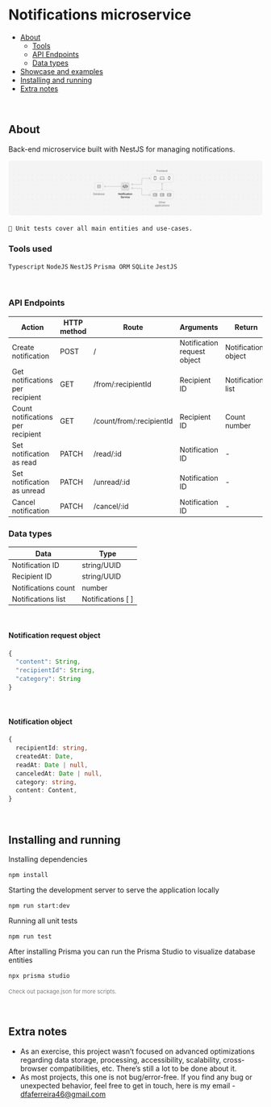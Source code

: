 # Notifications microservice

- [About](#about)
  - [Tools](#tools)
  - [API Endpoints](#api-endpoints)
  - [Data types](#data-types)
- [Showcase and examples](#showcase-and-examples)
- [Installing and running](#installing-and-running)
- [Extra notes](#extra-notes)

<br>

## About

Back-end microservice built with NestJS for managing notifications.

<img src=".github/project-screenshot.png"><br>

```
🧪 Unit tests cover all main entities and use-cases.
```

### Tools used

`Typescript`  `NodeJS`  `NestJS`  `Prisma ORM`  `SQLite`  `JestJS`

<br/>

### API Endpoints

| Action | HTTP method | Route | Arguments | Return  |
| --- | --- | --- | --- | --- |
| Create notification  | POST  | / | Notification request object | Notification object
| Get notifications per recipient | GET | /from/:recipientId | Recipient ID | Notifications list
| Count notifications per recipient | GET | /count/from/:recipientId | Recipient ID | Count number
| Set notification as read | PATCH | /read/:id | Notification ID | - |
| Set notification as unread | PATCH | /unread/:id | Notification ID | - |
| Cancel notification | PATCH | /cancel/:id | Notification ID | - |

### Data types

| Data | Type |
| --- | --- |
| Notification ID | string/UUID |
| Recipient ID | string/UUID |
| Notifications count | number |
| Notifications list | Notifications [ ] |

<br/>

#### Notification request object
```TypeScript
{
  "content": String, 
  "recipientId": String,
  "category": String
}
```

<br/>

#### Notification object
```TypeScript
{
  recipientId: string,
  createdAt: Date,
  readAt: Date | null,
  canceledAt: Date | null,
  category: string,
  content: Content,
}
```

<br/>

## Installing and running
Installing dependencies
```
npm install
```
Starting the development server to serve the application locally
```
npm run start:dev
```
Running all unit tests
```
npm run test
```
After installing Prisma you can run the Prisma Studio to visualize database entities
```
npx prisma studio
```

<small style="font-size: 11px; color: rgba(125, 125, 125, 1);">Check out package.json for more scripts.</small>

<br>

## Extra notes

- As an exercise, this project wasn’t focused on advanced optimizations regarding data storage, processing, accessibility, scalability, cross-browser compatibilities, etc. There’s still a lot to be done about it.
- As most projects, this one is not bug/error-free. If you find any bug or unexpected behavior, feel free to get in touch, here is my email - dfaferreira46@gmail.com
